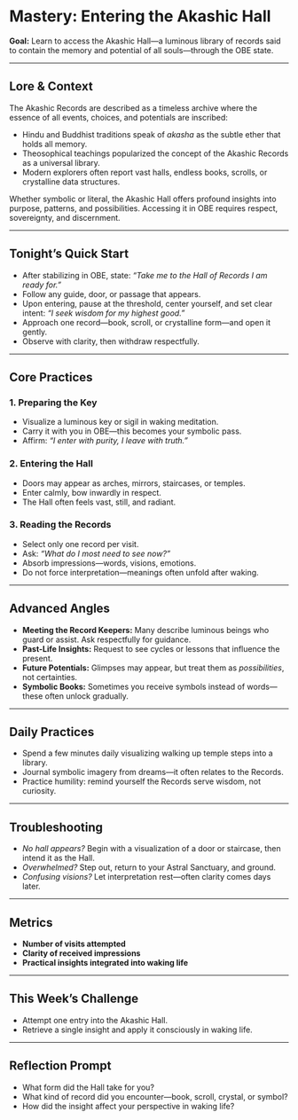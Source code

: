 


# Mastery: Entering the Akashic Hall

**Goal:** Learn to access the Akashic Hall—a luminous library of records said to contain the memory and potential of all souls—through the OBE state.

---

## Lore & Context
The Akashic Records are described as a timeless archive where the essence of all events, choices, and potentials are inscribed:
- Hindu and Buddhist traditions speak of *akasha* as the subtle ether that holds all memory.  
- Theosophical teachings popularized the concept of the Akashic Records as a universal library.  
- Modern explorers often report vast halls, endless books, scrolls, or crystalline data structures.  

Whether symbolic or literal, the Akashic Hall offers profound insights into purpose, patterns, and possibilities. Accessing it in OBE requires respect, sovereignty, and discernment.

---

## Tonight’s Quick Start
- After stabilizing in OBE, state: *“Take me to the Hall of Records I am ready for.”*  
- Follow any guide, door, or passage that appears.  
- Upon entering, pause at the threshold, center yourself, and set clear intent: *“I seek wisdom for my highest good.”*  
- Approach one record—book, scroll, or crystalline form—and open it gently.  
- Observe with clarity, then withdraw respectfully.

---

## Core Practices

### 1. Preparing the Key
- Visualize a luminous key or sigil in waking meditation.  
- Carry it with you in OBE—this becomes your symbolic pass.  
- Affirm: *“I enter with purity, I leave with truth.”*

### 2. Entering the Hall
- Doors may appear as arches, mirrors, staircases, or temples.  
- Enter calmly, bow inwardly in respect.  
- The Hall often feels vast, still, and radiant.

### 3. Reading the Records
- Select only one record per visit.  
- Ask: *“What do I most need to see now?”*  
- Absorb impressions—words, visions, emotions.  
- Do not force interpretation—meanings often unfold after waking.

---

## Advanced Angles
- **Meeting the Record Keepers:** Many describe luminous beings who guard or assist. Ask respectfully for guidance.  
- **Past-Life Insights:** Request to see cycles or lessons that influence the present.  
- **Future Potentials:** Glimpses may appear, but treat them as *possibilities*, not certainties.  
- **Symbolic Books:** Sometimes you receive symbols instead of words—these often unlock gradually.  

---

## Daily Practices
- Spend a few minutes daily visualizing walking up temple steps into a library.  
- Journal symbolic imagery from dreams—it often relates to the Records.  
- Practice humility: remind yourself the Records serve wisdom, not curiosity.

---

## Troubleshooting
- *No hall appears?* Begin with a visualization of a door or staircase, then intend it as the Hall.  
- *Overwhelmed?* Step out, return to your Astral Sanctuary, and ground.  
- *Confusing visions?* Let interpretation rest—often clarity comes days later.

---

## Metrics
- **Number of visits attempted**  
- **Clarity of received impressions**  
- **Practical insights integrated into waking life**

---

## This Week’s Challenge
- Attempt one entry into the Akashic Hall.  
- Retrieve a single insight and apply it consciously in waking life.  

---

## Reflection Prompt
- What form did the Hall take for you?  
- What kind of record did you encounter—book, scroll, crystal, or symbol?  
- How did the insight affect your perspective in waking life?